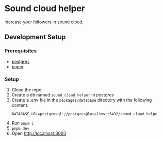 # Sound cloud helper

Increase your followers in sound cloud.

## Development Setup

### Prerequisites

- [postgres](https://www.postgresql.org/download/)
- [pnpm](https://pnpm.io/installation)

### Setup

1. Clone the repo
2. Create a db named `sound_cloud_helper` in postgres
3. Create a .env file in the `packages/database` directory with the following content:
   ```env
   DATABASE_URL=postgresql://postgres@localhost:5432/sound_cloud_helper
   ```
4. Run `pnpm i`
5. `pnpm dev`
6. Open [http://localhost:3000](http://localhost:3000)
